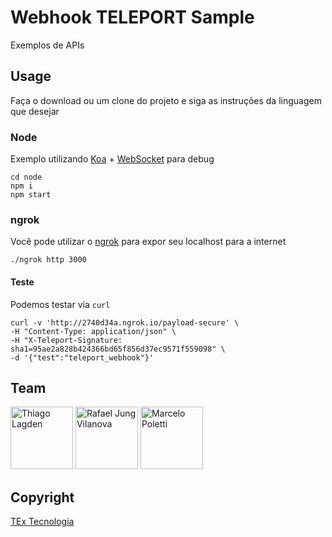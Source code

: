 # Webhook TELEPORT Sample 

Exemplos de APIs


## Usage

Faça o download ou um clone do projeto e siga as instruções da linguagem que desejar


### Node

Exemplo utilizando [Koa](http://koajs.com/) + [WebSocket](https://websocket.org/) para debug

```shell
cd node
npm i
npm start
```

### ngrok

Você pode utilizar o [ngrok](https://ngrok.com/download) para expor seu localhost para a internet

```shell
./ngrok http 3000
```

#### Teste

Podemos testar via `curl`

```shell
curl -v 'http://2740d34a.ngrok.io/payload-secure' \
-H "Content-Type: application/json" \
-H "X-Teleport-Signature: sha1=95ae2a828b424366bd65f856d37ec9571f559098" \
-d '{"test":"teleport_webhook"}'
```

## Team

[<img src="https://avatars.githubusercontent.com/u/130963?s=390" alt="Thiago Lagden" width="100">](http://lagden.in) 
[<img src="https://avatars.githubusercontent.com/u/16941680?s=390" alt="Rafael Jung Vilanova" width="100">](https://github.com/rafajv)
[<img src="https://avatars.githubusercontent.com/u/16021345?s=390" alt="Marcelo Poletti" width="100">](https://github.com/PolettiTex)


## Copyright

[TEx Tecnologia](https://www.textecnologia.com.br/)

